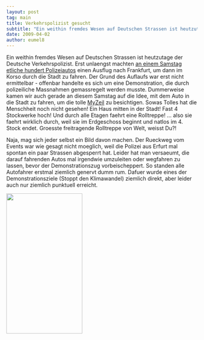 ```yaml
---
layout: post
tag: main
title: Verkehrspolizist gesucht
subtitle: "Ein weithin fremdes Wesen auf Deutschen Strassen ist heutzutage der Deutsche Verkehrspolizist.  nErst unlaengst machten an einem Samstag netliche hundert Polizeiautos einen Ausflug nach Frankfurt, um dann im Korso durch die Stadt zu fahren. Der Grund&hellip;"
date: 2009-04-02
author: eumel8
---
```


Ein weithin fremdes Wesen auf Deutschen Strassen ist heutzutage der Deutsche Verkehrspolizist. 
Erst unlaengst machten <a href="http://www.28maerz.de/startseite/">an einem Samstag</a>
<a href="http://www.presseportal.de/polizeipresse/pm/4970/1377023/polizeipraesidium_frankfurt_am_main">etliche hundert Polizeiautos</a> einen Ausflug nach Frankfurt, um dann im Korso durch die Stadt zu fahren. Der Grund des Auflaufs war erst nicht ermittelbar - offenbar handelte es sich um eine Demonstration, die durch polizeiliche Massnahmen gemassregelt werden musste. Dummerweise kamen wir auch gerade an diesem Samstag auf die Idee, mit dem Auto in die Stadt zu fahren, um die tolle <a href="http://www.myzeil.de">MyZeil</a> zu besichtigen. Sowas Tolles hat die Menschheit noch nicht gesehen! Ein Haus mitten in der Stadt! Fast 4 Stockwerke hoch! Und durch alle Etagen faehrt eine Rolltreppe! ... also sie faehrt wirklich durch, weil sie im Erdgeschoss beginnt und natlos im 4. Stock endet. Groesste freitragende Rolltreppe von Welt, weisst Du?!

Naja, mag sich jeder selbst ein Bild davon machen. Der Rueckweg vom Events war wie gesagt nicht moeglich, weil die Polizei aus Erfurt mal spontan ein paar Strassen abgesperrt hat.
Leider hat man versaeumt, die darauf fahrenden Autos mal irgendwie umzuleiten oder wegfahren zu lassen, bevor der Demonstrationszug vorbeischeppert. So standen alle Autofahrer erstmal ziemlich genervt dumm rum. Dafuer wurde eines der Demonstrationsziele (Stoppt den Klimawandel) ziemlich direkt, aber leider auch nur ziemlich punktuell erreicht.

<div class="image_block"><img src="http://blog.eumelnet.de/blogs/media/blogs/blog/polizist87068.jpg" alt="" title="" width="200" height="370" /></div>
